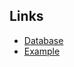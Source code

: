 ## Links
- [Database](https://veekun.com/dex/downloads)
- [Example](https://dex.pokemonshowdown.com/pokemon/)
